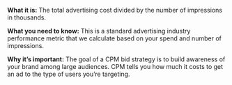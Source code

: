 
**What it is:**        The total advertising cost divided by the number of impressions in thousands.

**What you need to know:**        This is a standard advertising industry performance metric that we calculate based on your spend and number of impressions.

**Why it’s important:** The goal of a CPM bid strategy is to build awareness of your brand among large audiences. CPM tells you how much it costs to get an ad to the type of users you’re targeting.


